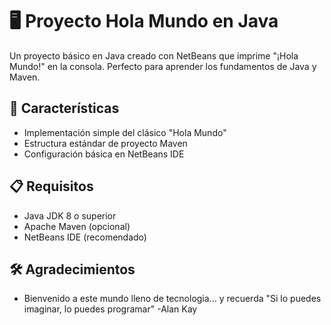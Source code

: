 # 🖥️ Proyecto Hola Mundo en Java

Un proyecto básico en Java creado con NetBeans que imprime "¡Hola Mundo!" en la consola. Perfecto para aprender los fundamentos de Java y Maven.

## 🚀 Características
- Implementación simple del clásico "Hola Mundo"
- Estructura estándar de proyecto Maven
- Configuración básica en NetBeans IDE

## 📋 Requisitos
- Java JDK 8 o superior
- Apache Maven (opcional)
- NetBeans IDE (recomendado)

## 🛠️ Agradecimientos
- Bienvenido a este mundo lleno de tecnologia... y recuerda "Si lo puedes imaginar, lo puedes programar" -Alan Kay
